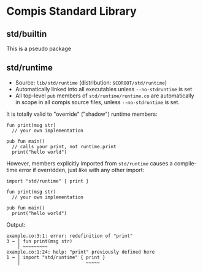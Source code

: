 # Compis Standard Library

## std/builtin

This is a pseudo package


## std/runtime

- Source: `lib/std/runtime` (distribution: `$COROOT/std/runtime`)
- Automatically linked into all executables unless `--no-stdruntime` is set
- All top-level `pub` members of `std/runtime/runtime.co` are automatically in scope
  in all compis source files, unless `--no-stdruntime` is set.

It is totally valid to "override" ("shadow") runtime members:

```co
fun print(msg str)
  // your own implementation

pub fun main()
  // calls your print, not runtime.print
  print("hello world")
```

However, members explicitly imported from `std/runtime` causes a compile-time error
if overridden, just like with any other import:

```co
import "std/runtime" { print }

fun print(msg str)
  // your own implementation

pub fun main()
  print("hello world")
```

Output:

```
example.co:3:1: error: redefinition of "print"
3 → │ fun print(msg str)
    │ ~~~~~~~~~
example.co:1:24: help: "print" previously defined here
1 → │ import "std/runtime" { print }
    │                        ~~~~~
```
